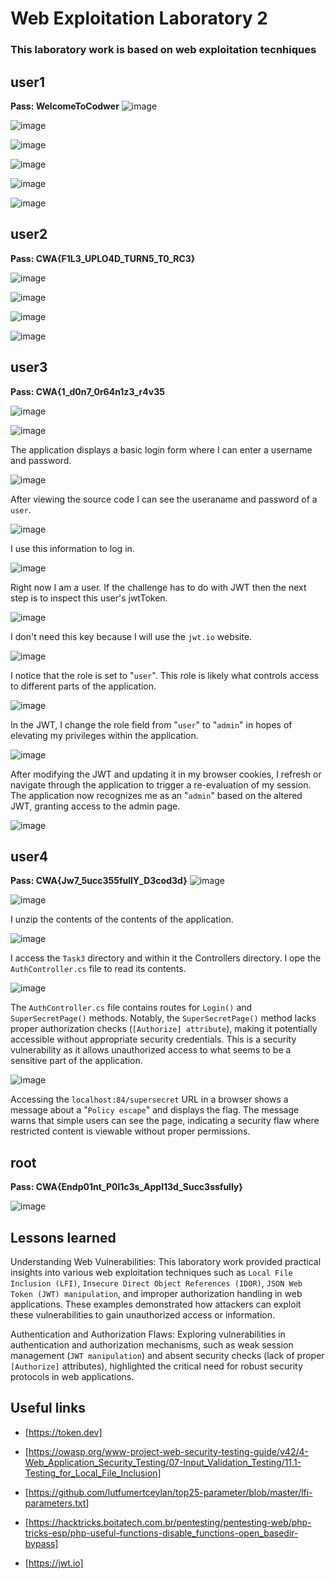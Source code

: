 # Web Exploitation Laboratory 2
### This laboratory work is based on web exploitation tecnhiques


## user1
**Pass:	WelcomeToCodwer**
![image](https://github.com/cbr1N/codwer/assets/95069685/1e245add-1f82-4e7f-80ff-cc61b218c289)

![image](https://github.com/cbr1N/codwer/assets/95069685/5dac2c89-50da-4d25-a8a3-e4833728538c)

![image](https://github.com/cbr1N/codwer/assets/95069685/ef9780d1-e66e-44d3-87b8-678bdbe2a340)

![image](https://github.com/cbr1N/codwer/assets/95069685/695aa46d-0e70-40c0-8fe0-9ea3bf3eadbf)

![image](https://github.com/cbr1N/codwer/assets/95069685/bf4e1e43-561a-4321-a36d-26224dbae655)

![image](https://github.com/cbr1N/codwer/assets/95069685/1cea1487-2ee2-4da8-b5e0-c5ebcf3aa89a)



## user2
**Pass: CWA{F1L3_UPLO4D_TURN5_T0_RC3}**

![image](https://github.com/cbr1N/codwer/assets/95069685/88332b49-106b-4931-872f-c2984fd115fd)

![image](https://github.com/cbr1N/codwer/assets/95069685/46678105-af26-41c6-960f-3ac666cfe68e)

![image](https://github.com/cbr1N/codwer/assets/95069685/16a5e4e5-41f0-41bf-b86f-9efe57358374)

![image](https://github.com/cbr1N/codwer/assets/95069685/e3f1a00b-7d4b-4b56-a5a0-1edc83b27097)


## user3
**Pass: CWA{1_d0n7_0r64n1z3_r4v35**

![image](https://github.com/cbr1N/codwer/assets/95069685/14cd3aaf-9da2-4976-97cc-1a1d8c3cd8a1)

![image](https://github.com/cbr1N/codwer/assets/95069685/7e16b0fb-b178-48d8-b4eb-9ce675bcb415)

The application displays a basic login form where I can enter a username and password.

![image](https://github.com/cbr1N/codwer/assets/95069685/8412d2a0-6b14-4691-bdfe-4a69a1ac7b1c)

After viewing the source code I can see the useraname and password of a `user`.

![image](https://github.com/cbr1N/codwer/assets/95069685/4259cb8f-dbf6-4135-bfd9-2e26dc2540b0)

I use this information to log in.

![image](https://github.com/cbr1N/codwer/assets/95069685/7f44a5d6-9411-432a-8930-728e1369e08e)

Right now I am a user. If the challenge has to do with JWT then the next step is to inspect this user's jwtToken.

![image](https://github.com/cbr1N/codwer/assets/95069685/02345a5a-109b-4e4d-aa22-077ecc8c4a2a)

I don't need this key because I will use the `jwt.io` website.

![image](https://github.com/cbr1N/codwer/assets/95069685/01d12204-c9de-4c76-af3e-d37c3143fb87)

I notice that the role is set to "`user`". This role is likely what controls access to different parts of the application.

![image](https://github.com/cbr1N/codwer/assets/95069685/27cdfe68-7f77-489e-847d-8ca9afbbbb90)

In the JWT, I change the role field from "`user`" to "`admin`" in hopes of elevating my privileges within the application. 

![image](https://github.com/cbr1N/codwer/assets/95069685/6cf95677-5940-4095-ab9b-06b2e2bb046d)

After modifying the JWT and updating it in my browser cookies, I refresh or navigate through the application to trigger a re-evaluation of my session.
The application now recognizes me as an "`admin`" based on the altered JWT, granting access to the admin page.

![image](https://github.com/cbr1N/codwer/assets/95069685/756c3e6c-5189-4721-a909-f5f3bad1536a)



## user4
**Pass: CWA{Jw7_5ucc355fullY_D3cod3d}**
![image](https://github.com/cbr1N/codwer/assets/95069685/2aac6272-672f-4974-b854-5b7b5c3ec6e6)

![image](https://github.com/cbr1N/codwer/assets/95069685/2015f711-010f-4b2e-89cc-b35347ed4e4c)

I unzip the contents of the contents of the application.

![image](https://github.com/cbr1N/codwer/assets/95069685/2b7b0f94-ef46-4a6e-8bce-1fdd3d14521c)

I access the `Task3` directory and within it the Controllers directory. I ope the `AuthController.cs` file to read its contents.

![image](https://github.com/cbr1N/codwer/assets/95069685/3eadf9a9-cbce-46c0-9e13-3c50fe07015f)

The `AuthController.cs` file contains routes for `Login()` and `SuperSecretPage()` methods.
Notably, the `SuperSecretPage()` method lacks proper authorization checks (`[Authorize] attribute`), making it potentially accessible without appropriate security credentials. This is a security vulnerability as it allows unauthorized access to what seems to be a sensitive part of the application.

![image](https://github.com/cbr1N/codwer/assets/95069685/d485f322-da07-41a0-8cfe-985cce76548a)

Accessing the `localhost:84/supersecret` URL in a browser shows a message about a "`Policy escape`" and displays the flag. The message warns that simple users can see the page, indicating a security flaw where restricted content is viewable without proper permissions.

## root
**Pass: CWA{Endp01nt_P0l1c3s_Appl13d_Succ3ssfully}**

![image](https://github.com/cbr1N/codwer/assets/95069685/54f1f9fa-ac36-49bc-ba50-fd22f8a2af98)


## Lessons learned
Understanding Web Vulnerabilities: This laboratory work provided practical insights into various web exploitation techniques such as `Local File Inclusion (LFI)`, `Insecure Direct Object References (IDOR)`, `JSON Web Token (JWT) manipulation`, and improper authorization handling in web applications. These examples demonstrated how attackers can exploit these vulnerabilities to gain unauthorized access or information.

Authentication and Authorization Flaws: Exploring vulnerabilities in authentication and authorization mechanisms, such as weak session management (`JWT manipulation`) and absent security checks (lack of proper `[Authorize]` attributes), highlighted the critical need for robust security protocols in web applications.

## Useful links

- [https://token.dev]
  
- [https://owasp.org/www-project-web-security-testing-guide/v42/4-Web_Application_Security_Testing/07-Input_Validation_Testing/11.1-Testing_for_Local_File_Inclusion]

- [https://github.com/lutfumertceylan/top25-parameter/blob/master/lfi-parameters.txt]
  
- [https://hacktricks.boitatech.com.br/pentesting/pentesting-web/php-tricks-esp/php-useful-functions-disable_functions-open_basedir-bypass]
  
- [https://jwt.io]
